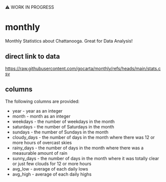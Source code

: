 ⚠️ WORK IN PROGRESS

# monthly
Monthly Statistics about Chattanooga.  Great for Data Analysis!

## direct link to data
https://raw.githubusercontent.com/gocarta/monthly/refs/heads/main/stats.csv

## columns
The following columns are provided:
- year - year as an integer
- month - month as an integer
- weekdays - the number of weekdays in the month
- saturdays - the number of Saturdays in the month
- sundays - the number of Sundays in the month
- cloudy_days - the number of days in the month where there was 12 or more hours of overcast skies
- rainy_days - the number of days in the month where there was a measurable amount of rain
- sunny_days - the number of days in the month where it was totally clear or just few clouds for 12 or more hours
- avg_low - average of each daily lows
- avg_high - average of each daily highs
